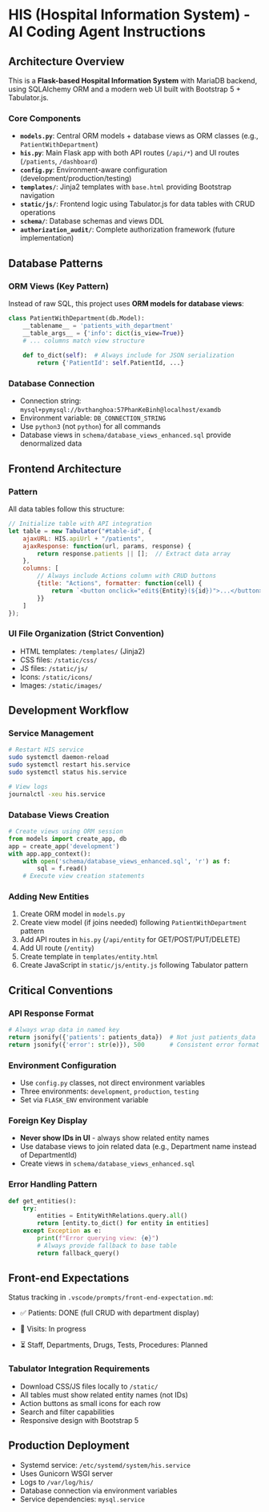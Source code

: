 # HIS (Hospital Information System) - AI Coding Agent Instructions

## Architecture Overview

This is a **Flask-based Hospital Information System** with MariaDB backend, using SQLAlchemy ORM and a modern web UI built with Bootstrap 5 + Tabulator.js.

### Core Components
- **`models.py`**: Central ORM models + database views as ORM classes (e.g., `PatientWithDepartment`)
- **`his.py`**: Main Flask app with both API routes (`/api/*`) and UI routes (`/patients`, `/dashboard`)
- **`config.py`**: Environment-aware configuration (development/production/testing)
- **`templates/`**: Jinja2 templates with `base.html` providing Bootstrap navigation
- **`static/js/`**: Frontend logic using Tabulator.js for data tables with CRUD operations
- **`schema/`**: Database schemas and views DDL
- **`authorization_audit/`**: Complete authorization framework (future implementation)

## Database Patterns

### ORM Views (Key Pattern)
Instead of raw SQL, this project uses **ORM models for database views**:
```python
class PatientWithDepartment(db.Model):
    __tablename__ = 'patients_with_department'
    __table_args__ = {'info': dict(is_view=True)}
    # ... columns match view structure
    
    def to_dict(self):  # Always include for JSON serialization
        return {'PatientId': self.PatientId, ...}
```

### Database Connection
- Connection string: `mysql+pymysql://bvthanghoa:57PhanKeBinh@localhost/examdb`
- Environment variable: `DB_CONNECTION_STRING` 
- Use `python3` (not `python`) for all commands
- Database views in `schema/database_views_enhanced.sql` provide denormalized data

## Frontend Architecture

### Pattern
All data tables follow this structure:
```javascript
// Initialize table with API integration
let table = new Tabulator("#table-id", {
    ajaxURL: HIS.apiUrl + "/patients",
    ajaxResponse: function(url, params, response) {
        return response.patients || [];  // Extract data array
    },
    columns: [
        // Always include Actions column with CRUD buttons
        {title: "Actions", formatter: function(cell) {
            return `<button onclick="edit${Entity}(${id})">...</button>`;
        }}
    ]
});
```

### UI File Organization (Strict Convention)
- HTML templates: `/templates/` (Jinja2)
- CSS files: `/static/css/`
- JS files: `/static/js/`
- Icons: `/static/icons/`
- Images: `/static/images/`

## Development Workflow

### Service Management
```bash
# Restart HIS service
sudo systemctl daemon-reload
sudo systemctl restart his.service
sudo systemctl status his.service

# View logs
journalctl -xeu his.service
```

### Database Views Creation
```python
# Create views using ORM session
from models import create_app, db
app = create_app('development')
with app.app_context():
    with open('schema/database_views_enhanced.sql', 'r') as f:
        sql = f.read()
    # Execute view creation statements
```

### Adding New Entities
1. Create ORM model in `models.py`
2. Create view model (if joins needed) following `PatientWithDepartment` pattern
3. Add API routes in `his.py` (`/api/entity` for GET/POST/PUT/DELETE)
4. Add UI route (`/entity`)
5. Create template in `templates/entity.html`
6. Create JavaScript in `static/js/entity.js` following Tabulator pattern

## Critical Conventions

### API Response Format
```python
# Always wrap data in named key
return jsonify({'patients': patients_data})  # Not just patients_data
return jsonify({'error': str(e)}), 500       # Consistent error format
```

### Environment Configuration
- Use `config.py` classes, not direct environment variables
- Three environments: `development`, `production`, `testing`
- Set via `FLASK_ENV` environment variable

### Foreign Key Display
- **Never show IDs in UI** - always show related entity names
- Use database views to join related data (e.g., Department name instead of DepartmentId)
- Create views in `schema/database_views_enhanced.sql`

### Error Handling Pattern
```python
def get_entities():
    try:
        entities = EntityWithRelations.query.all()
        return [entity.to_dict() for entity in entities]
    except Exception as e:
        print(f"Error querying view: {e}")
        # Always provide fallback to base table
        return fallback_query()
```

## Front-end Expectations

Status tracking in `.vscode/prompts/front-end-expectation.md`:
- ✅ Patients: DONE (full CRUD with department display)

- 🚧 Visits: In progress
- ⏳ Staff, Departments, Drugs, Tests, Procedures: Planned

### Tabulator Integration Requirements
- Download CSS/JS files locally to `/static/`
- All tables must show related entity names (not IDs)
- Action buttons as small icons for each row
- Search and filter capabilities
- Responsive design with Bootstrap 5

## Production Deployment

- Systemd service: `/etc/systemd/system/his.service`
- Uses Gunicorn WSGI server
- Logs to `/var/log/his/`
- Database connection via environment variables
- Service dependencies: `mysql.service`

